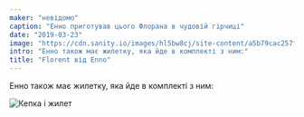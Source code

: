 ```yaml
---
maker: "невідомо"
caption: "Енно приготував цього Флорана в чудовій гірчиці"
date: "2019-03-23"
image: "https://cdn.sanity.io/images/hl5bw8cj/site-content/a5b79cac257f7193ffd73aaea0c5a3834d4fd668-1080x1080.jpg"
intro: "Енно також має жилетку, яка йде в комплекті з ним:"
title: "Florent від Enno"
---
```


Енно також має жилетку, яка йде в комплекті з ним:

![Кепка і жилет](https://posts.freesewing.org/uploads/florent_by_enno_2_c5ac858005.jpg "Кепка і жилет")
